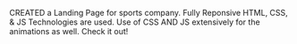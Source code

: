 CREATED a Landing Page for sports company. 
Fully Reponsive
HTML, CSS, & JS Technologies are used.
Use of CSS AND JS extensively for the animations as well.
Check it out!
